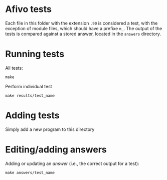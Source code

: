 Afivo tests
==

Each file in this folder with the extension `.90` is considered a test, with the
exception of module files, which should have a prefixe `m_`. The output of the
tests is compared against a stored answer, located in the `answers` directory.

Running tests
===

All tests:

    make

Perform individual test

    make results/test_name

Adding tests
===

Simply add a new program to this directory

Editing/adding answers
===

Adding or updating an *answer* (i.e., the correct output for a test):

    make answers/test_name

